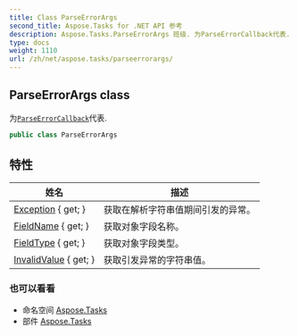 ```yaml
---
title: Class ParseErrorArgs
second_title: Aspose.Tasks for .NET API 参考
description: Aspose.Tasks.ParseErrorArgs 班级. 为ParseErrorCallback代表.
type: docs
weight: 1110
url: /zh/net/aspose.tasks/parseerrorargs/
---
```

## ParseErrorArgs class

为[`ParseErrorCallback`](../parseerrorcallback/)代表.

```csharp
public class ParseErrorArgs
```

## 特性

| 姓名 | 描述 |
| --- | --- |
| [Exception](../../aspose.tasks/parseerrorargs/exception/) { get; } | 获取在解析字符串值期间引发的异常。 |
| [FieldName](../../aspose.tasks/parseerrorargs/fieldname/) { get; } | 获取对象字段名称。 |
| [FieldType](../../aspose.tasks/parseerrorargs/fieldtype/) { get; } | 获取对象字段类型。 |
| [InvalidValue](../../aspose.tasks/parseerrorargs/invalidvalue/) { get; } | 获取引发异常的字符串值。 |

### 也可以看看

* 命名空间 [Aspose.Tasks](../../aspose.tasks/)
* 部件 [Aspose.Tasks](../../)


